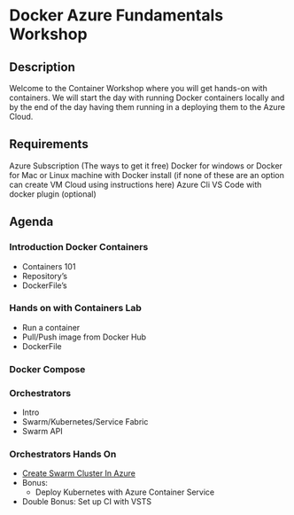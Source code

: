 # Docker Azure Fundamentals Workshop

## Description 
Welcome to the Container Workshop where you will get hands-on with containers. We will start the day with running Docker containers locally and by the end of the day having them running in a deploying them to the Azure Cloud.

## Requirements 
Azure Subscription (The ways to get it free) 
Docker for windows or Docker for Mac or Linux machine with Docker install (if none of these are an option can create VM Cloud using instructions here) 
Azure Cli 
VS Code with docker plugin (optional)

## Agenda 
### Introduction Docker Containers 
- Containers 101
- Repository’s 
- DockerFile’s 
   
### Hands on with Containers Lab 
- Run a container 
- Pull/Push image from Docker Hub 
- DockerFile 
    
### Docker Compose 

### Orchestrators 
- Intro 
- Swarm/Kubernetes/Service Fabric 
- Swarm API 
    
### Orchestrators Hands On 
- [Create Swarm Cluster In Azure](https://github.com/billpratt/docker-azure-workshop/blob/master/deploy-docker-swarm.md)
- Bonus: 
   - Deploy Kubernetes with Azure Container Service 
- Double Bonus: Set up CI with VSTS 
